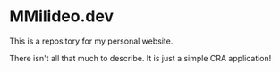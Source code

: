# MMilideo.dev
This is a repository for my personal website. 

There isn't all that much to describe. It is just a simple CRA application!
